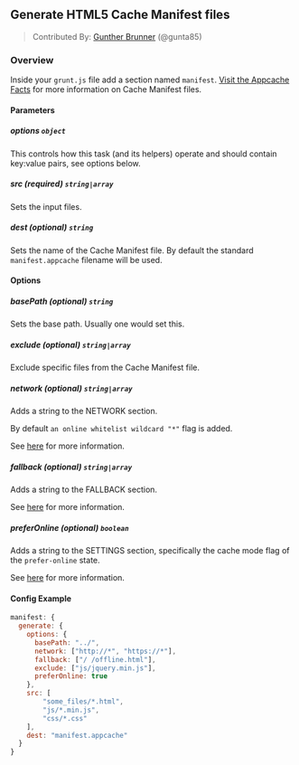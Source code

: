 ## Generate HTML5 Cache Manifest files
> Contributed By: [Gunther Brunner](/gunta85) (@gunta85)

### Overview

Inside your `grunt.js` file add a section named `manifest`. [Visit the Appcache Facts](http://appcachefacts.info/) for more information on Cache Manifest files. 

#### Parameters

##### options ```object```

This controls how this task (and its helpers) operate and should contain key:value pairs, see options below.

##### src (required)  ```string|array```

Sets the input files.

##### dest (optional) ```string```

Sets the name of the Cache Manifest file.
By default the standard ```manifest.appcache``` filename will be used.

#### Options

##### basePath (optional)  ```string```

Sets the base path. Usually one would set this.

##### exclude (optional)  ```string|array```

Exclude specific files from the Cache Manifest file.

##### network (optional)  ```string|array```

Adds a string to the NETWORK section. 

By default ```an online whitelist wildcard "*"``` flag is added. 

See [here](http://diveintohtml5.info/offline.html#network) for more information.

##### fallback (optional)  ```string|array```

Adds a string to the FALLBACK section. 

See [here](http://diveintohtml5.info/offline.html#fallback) for more information.

##### preferOnline (optional)  ```boolean```

Adds a string to the SETTINGS section, specifically the cache mode flag of the ```prefer-online``` state. 

See [here](http://www.whatwg.org/specs/web-apps/current-work/multipage/offline.html#concept-appcache-mode-prefer-online) for more information.


#### Config Example

``` javascript
manifest: {
  generate: {
    options: {
      basePath: "../",
      network: ["http://*", "https://*"],
      fallback: ["/ /offline.html"],
      exclude: ["js/jquery.min.js"],
      preferOnline: true
    },
    src: [
    	"some_files/*.html",
    	"js/*.min.js",
    	"css/*.css"
    ],
    dest: "manifest.appcache"
  }
}
```
